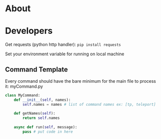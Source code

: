 
# About

# Developers
Get requests (python http handler): 
`pip install requests`

Set your environment variable for running on local machine

## Command Template
Every command should have the bare minimum for the main file to process it:
myCommand.py
```py
class MyCommand:
    def __init__(self, names):
        self.names = names # list of command names ex: [tp, teleport]
        
    def getNames(self):
        return self.names
        
    async def run(self, message): 
        pass # put code in here
```
